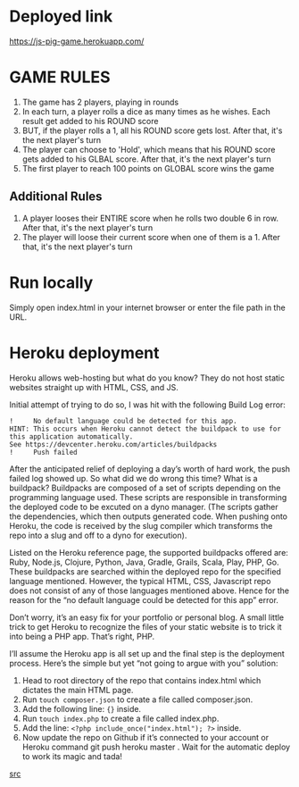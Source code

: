 # Deployed link
https://js-pig-game.herokuapp.com/

# GAME RULES

1. The game has 2 players, playing in rounds
2. In each turn, a player rolls a dice as many times as he wishes. Each result get added to his ROUND score
3. BUT, if the player rolls a 1, all his ROUND score gets lost. After that, it's the next player's turn
4. The player can choose to 'Hold', which means that his ROUND score gets added to his GLBAL score. After that, it's the next player's turn
5. The first player to reach 100 points on GLOBAL score wins the game

## Additional Rules

1. A player looses their ENTIRE score when he rolls two double 6 in row. After that, it's the next player's turn
2. The player will loose their current score when one of them is a 1. After that, it's the next player's turn

# Run locally

Simply open index.html in your internet browser or enter the file path in the URL.

# Heroku deployment

Heroku allows web-hosting but what do you know? They do not host static websites straight up with HTML, CSS, and JS.

Initial attempt of trying to do so, I was hit with the following Build Log error:

```
!     No default language could be detected for this app.
HINT: This occurs when Heroku cannot detect the buildpack to use for this application automatically.
See https://devcenter.heroku.com/articles/buildpacks
!     Push failed
```

After the anticipated relief of deploying a day’s worth of hard work, the push failed log showed up. So what did we do wrong this time? What is a buildpack? Buildpacks are composed of a set of scripts depending on the programming language used. These scripts are responsible in transforming the deployed code to be excuted on a dyno manager. (The scripts gather the dependencies, which then outputs generated code. When pushing onto Heroku, the code is received by the slug compiler which transforms the repo into a slug and off to a dyno for execution).

Listed on the Heroku reference page, the supported buildpacks offered are: Ruby, Node.js, Clojure, Python, Java, Gradle, Grails, Scala, Play, PHP, Go. These buildpacks are searched within the deployed repo for the specified language mentioned. However, the typical HTML, CSS, Javascript repo does not consist of any of those languages mentioned above. Hence for the reason for the “no default language could be detected for this app” error.

Don’t worry, it’s an easy fix for your portfolio or personal blog. A small little trick to get Heroku to recognize the files of your static website is to trick it into being a PHP app. That’s right, PHP.

I’ll assume the Heroku app is all set up and the final step is the deployment process. Here’s the simple but yet “not going to argue with you” solution:

1. Head to root directory of the repo that contains index.html which dictates the main HTML page.
2. Run `touch composer.json` to create a file called composer.json.
3. Add the following line: `{}` inside.
4. Run `touch index.php` to create a file called index.php.
5. Add the line: `<?php include_once("index.html"); ?>` inside.
6. Now update the repo on Github if it’s connected to your account or Heroku command git push heroku master . Wait for the automatic deploy to work its magic and tada!

[src](https://medium.com/@winnieliang/how-to-run-a-simple-html-css-javascript-application-on-heroku-4e664c541b0b)

